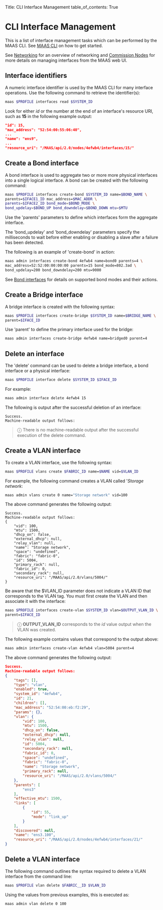 Title: CLI Interface Management
table_of_contents: True


# CLI Interface Management

This is a list of interface management tasks which can be performed by the MAAS
CLI. See [MAAS CLI][manage-cli] on how to get started.

See [Networking][networking] for an overview of networking and 
[Commission Nodes][commission-nodes] for more details on managing interfaces
from the MAAS web UI.


## Interface identifiers

A numeric interface identifier is used by the MAAS CLI for many interface
operations. Use the following command to retrieve the identifier(s):

```bash
maas $PROFILE interfaces read $SYSTEM_ID
```

Look for either *id* or the number at the end of an interface's resource URI,
such as **15** in the following example output:

```json
"id": 15,
"mac_address": "52:54:00:55:06:40",
...
"name": "ens9",
...
"resource_uri": "/MAAS/api/2.0/nodes/4efwb4/interfaces/15/"
```

## Create a Bond interface

A bond interface is used to aggregate two or more more physical interfaces into
a single logical interface. A bond can be created with the following command:

```bash
maas $PROFILE interfaces create-bond $SYSTEM_ID name=$BOND_NAME \
parents=$IFACE1_ID mac_address=$MAC_ADDR \ 
parents=$IFACE2_ID bond_mode=$BOND_MODE \
bond_updelay=$BOND_UP bond_downdelay=$BOND_DOWN mtu=$MTU
```

Use the 'parents' parameters to define which interfaces form the aggregate
interface.

The 'bond_updelay' and 'bond_downdelay' parameters specify the milliseconds to
wait before either enabling or disabling a slave after a failure has been
detected.

The following is an example of 'create-bond' in action:

```bash
maas admin interfaces create-bond 4efwb4 name=bond0 parents=4 \
mac_address=52:52:00:00:00:00 parents=15 bond_mode=802.3ad \
bond_updelay=200 bond_downdelay=200 mtu=9000
```

See [Bond interfaces][commission-nodes-bond] for details on supported bond
modes and their actions.

## Create a Bridge interface

A bridge interface is created with the following syntax:

```bash
maas $PROFILE interfaces create-bridge $SYSTEM_ID name=$BRIDGE_NAME \
parent=$IFACE_ID
```

Use 'parent' to define the primary interface used for the bridge:

```bash
maas admin interfaces create-bridge 4efwb4 name=bridged0 parent=4
```

## Delete an interface

The 'delete' command can be used to delete a bridge interface, a bond interface
or a physical interface:

```bash
maas $PROFILE interface delete $SYSTEM_ID $IFACE_ID
```

For example:

```bash
maas admin interface delete 4efwb4 15
```

The following is output after the successful deletion of an interface:

```no-highlight
Success.
Machine-readable output follows:

```

> ⓘ There is no machine-readable output after the successful execution of the delete command.

## Create a VLAN interface

To create a VLAN interface, use the following syntax:

```bash
maas $PROFILE vlans create $FABRIC_ID name=$NAME vid=$VLAN_ID
```

For example, the following command creates a VLAN called '*Storage network*:

```bash
maas admin vlans create 0 name="Storage network" vid=100
```

The above command generates the following output:

```no-output
Success.
Machine-readable output follows:
{
    "vid": 100,
    "mtu": 1500,
    "dhcp_on": false,
    "external_dhcp": null,
    "relay_vlan": null,
    "name": "Storage network",
    "space": "undefined",
    "fabric": "fabric-0",
    "id": 5004,
    "primary_rack": null,
    "fabric_id": 0,
    "secondary_rack": null,
    "resource_uri": "/MAAS/api/2.0/vlans/5004/"
}
```

Be aware that the $VLAN_ID parameter does not indicate a VLAN ID that
corresponds to the VLAN tag. You must first create the VLAN and then associate
it with the interface:

```bash
maas $PROFILE interfaces create-vlan $SYSTEM_ID vlan=$OUTPUT_VLAN_ID \
parent=$IFACE_ID
```

> ⓘ **OUTPUT_VLAN_ID** corresponds to the *id* value output when the VLAN was created. 

The following example contains values that correspond to the output above:

```bash
maas admin interfaces create-vlan 4efwb4 vlan=5004 parent=4
```

The above command generates the following output:

```json
Success.
Machine-readable output follows:
{
    "tags": [],
    "type": "vlan",
    "enabled": true,
    "system_id": "4efwb4",
    "id": 21,
    "children": [],
    "mac_address": "52:54:00:eb:f2:29",
    "params": {},
    "vlan": {
        "vid": 100,
        "mtu": 1500,
        "dhcp_on": false,
        "external_dhcp": null,
        "relay_vlan": null,
        "id": 5004,
        "secondary_rack": null,
        "fabric_id": 0,
        "space": "undefined",
        "fabric": "fabric-0",
        "name": "Storage network",
        "primary_rack": null,
        "resource_uri": "/MAAS/api/2.0/vlans/5004/"
    },
    "parents": [
        "ens3"
    ],
    "effective_mtu": 1500,
    "links": [
        {
            "id": 55,
            "mode": "link_up"
        }
    ],
    "discovered": null,
    "name": "ens3.100",
    "resource_uri": "/MAAS/api/2.0/nodes/4efwb4/interfaces/21/"
}
```

## Delete a VLAN interface

The following command outlines the syntax required to delete a VLAN interface
from the command line:

```bash
maas $PROFILE vlan delete $FABRIC__ID $VLAN_ID
```

Using the values from previous examples, this is executed as:

```bash
maas admin vlan delete 0 100
```

<!-- LINKS -->

[manage-cli]: manage-cli.md
[manage-cli-sysid]: manage-cli-common.md#determine-a-node's-system-id
[networking]: installconfig-networking.md
[commission-nodes]: nodes-commission.md
[commission-nodes-bond]: nodes-commission.md#bond-interfaces
[interface-api]: api.md#put-api20nodessystem_idinterfacesid

